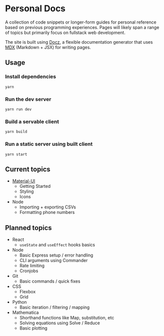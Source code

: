# Personal Docs

A collection of code snippets or longer-form guides for personal reference based on previous programming experiences. Pages will likely span a range of topics but primarily focus on fullstack web development.

The site is built using [Docz](https://www.docz.site/), a flexible documentation generator that uses [MDX](https://mdxjs.com/) (Markdown + JSX) for writing pages.

## Usage

### Install dependencies

`yarn`

### Run the dev server

`yarn run dev`

### Build a servable client

`yarn build`

### Run a static server using built client

`yarn start`

## Current topics

- [Material-UI](https://material-ui.com/)
  - Getting Started
  - Styling
  - Icons
- Node
  - Importing + exporting CSVs
  - Formatting phone numbers

## Planned topics

- React
  - `useState` and `useEffect` hooks basics
- Node
  - Basic Express setup / error handling
  - CLI arguments using Commander
  - Rate limiting
  - Cronjobs
- Git
  - Basic commands / quick fixes
- CSS
  - Flexbox
  - Grid
- Python
  - Basic iteration / filtering / mapping
- Mathematica
  - Shorthand functions like Map, substitution, etc
  - Solving equations using Solve / Reduce
  - Basic plotting
